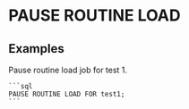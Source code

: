 # PAUSE ROUTINE LOAD

## Examples

Pause routine load job for test 1.

    ```sql
    PAUSE ROUTINE LOAD FOR test1;
    ```
